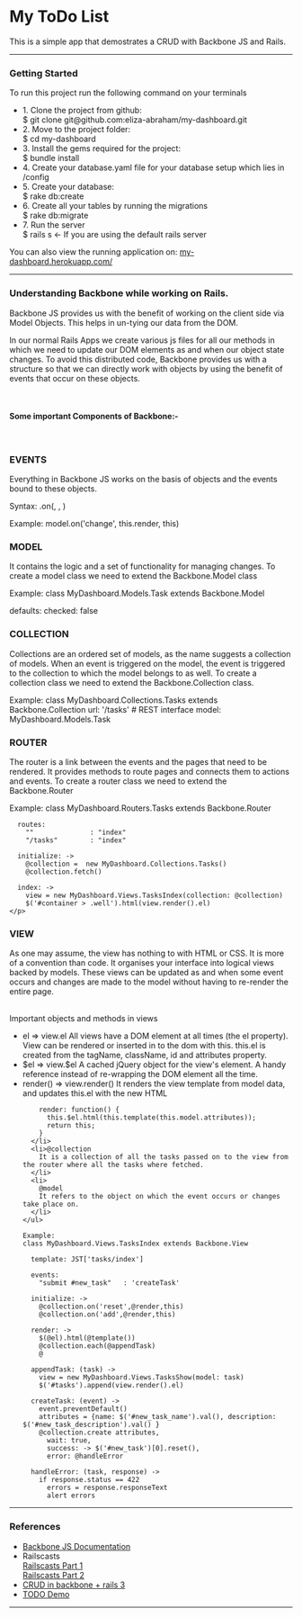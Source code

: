 <h1>My ToDo List</h1>

<p>This is a simple app that demostrates a CRUD with Backbone JS and Rails. </p>
<hr>
<h3>Getting Started</h3>
<div>
  <p>To run this project run the following command on your terminals</p>
  <ul>
    <li>
      1. Clone the project from github:<br/>
      $ git clone git@github.com:eliza-abraham/my-dashboard.git
    </li>
    <li>
      2. Move to the project folder:<br>
      $ cd my-dashboard
    </li>
    <li>
      3. Install the gems required for the project:<br>
      $ bundle install
    </li>
    <li>
      4. Create your database.yaml file for your database setup which lies in /config
    </li>
    <li>
      5. Create your database:<br>
      $ rake db:create
    </li>
    <li>
      6. Create all your tables by running the migrations<br>
      $ rake db:migrate
    </li>
    <li>
      7. Run the server<br>
      $ rails s <- If you are using the default rails server
    </li>
  </ul>
  <p>You can also view the running application on: 
    <a href="http://my-dashboard.herokuapp.com/">my-dashboard.herokuapp.com/</a>
  </p>
</div>
<hr>
<h3>Understanding Backbone while working on Rails.</h3>
<div>
  <p>Backbone JS provides us with the benefit of working on the client side via Model Objects. This helps in un-tying our data from the DOM.</p>
  <p>In our normal Rails Apps we create various js files for all our methods in which we need to update our DOM elements as and when our object state changes. To avoid this distributed code, Backbone provides us with a structure so that we can directly work with objects by using the benefit of events that occur on these objects.</p>
  <br>
  <h4>Some important Components of Backbone:-</h4>
  <br>
  <div>
    <h3>EVENTS</h3>
    <p>Everything in Backbone JS works on the basis of objects and the events bound to these objects.</p>
    <p>Syntax: <object>.on(<event>, <callback>, <context>)</p>
    <p>Example: model.on('change', this.render, this)</p>
  </div>
  <div>
    <h3>MODEL</h3>
    <p>It contains the logic and a set of functionality for managing changes. To create a model class we need to extend the Backbone.Model class </p>
    <p>Example: class MyDashboard.Models.Task extends Backbone.Model</p>
    <p>defaults: 
      checked: false
    </p>
  </div>
  <div>
    <h3>COLLECTION</h3>
    <p>Collections are an ordered set of models, as the name suggests a collection of models. When an event is triggered on the model, the event is triggered to the collection to which the model belongs to as well. To create a collection class we need to extend the Backbone.Collection class.</p>
    <p>Example: 
      class MyDashboard.Collections.Tasks extends Backbone.Collection
      url: '/tasks' # REST interface
      model: MyDashboard.Models.Task
    </p>
  </div>
  <div>
    <h3>ROUTER</h3>
    <p>The router is a link between the events and the pages that need to be rendered. It provides methods to route pages and connects them to actions and events. To create a router class we need to extend the Backbone.Router</p>
    <p>Example:
    class MyDashboard.Routers.Tasks extends Backbone.Router

      routes:
        ""              : "index"
        "/tasks"        : "index"

      initialize: -> 
        @collection =  new MyDashboard.Collections.Tasks()
        @collection.fetch()

      index: ->
        view = new MyDashboard.Views.TasksIndex(collection: @collection)
        $('#container > .well').html(view.render().el)
    </p>
  </div>
  <div>
    <h3>VIEW</h3>
    <p>As one may assume, the view has nothing to with HTML or CSS. It is more of a convention than code. It organises your interface into logical views backed by models. These views can be updated as and when some event occurs and changes are made to the model without having to re-render the entire page.</p>
    <br>
    Important objects and methods in views
    <ul>
      <li>el  => view.el
        All views have a DOM element at all times (the el property). View can be rendered or inserted in to the dom  with this.  this.el is created from the tagName, className, id and attributes property.
      </li>
      <li>$el => view.$el
        A cached jQuery object for the view's element. A handy reference instead of re-wrapping the DOM element all the time.
      </li>
      <li>render() => view.render()
        It renders the view template from model data, and updates this.el with the new HTML

        render: function() {
          this.$el.html(this.template(this.model.attributes));
          return this;
        }
      </li>
      <li>@collection 
        It is a collection of all the tasks passed on to the view from the router where all the tasks where fetched.
      </li>
      <li>
        @model
        It refers to the object on which the event occurs or changes take place on.
      </li>
    </ul>

    Example:
    class MyDashboard.Views.TasksIndex extends Backbone.View

      template: JST['tasks/index']

      events: 
      	"submit #new_task"   : 'createTask'

      initialize: ->
        @collection.on('reset',@render,this)
        @collection.on('add',@render,this)

      render: ->
        $(@el).html(@template())
        @collection.each(@appendTask)
        @

      appendTask: (task) ->
        view = new MyDashboard.Views.TasksShow(model: task)
        $('#tasks').append(view.render().el)

      createTask: (event) ->
        event.preventDefault()
        attributes = {name: $('#new_task_name').val(), description: $('#new_task_description').val() }
        @collection.create attributes,
          wait: true,
          success: -> $('#new_task')[0].reset(),
          error: @handleError

      handleError: (task, response) -> 
        if response.status == 422
          errors = response.responseText
          alert errors
  </div>
</div>
<hr>
<h3>References</h3>
<ul>
  <li><a href="http://backbonejs.org/">Backbone JS Documentation</a></li>
  <li>
    Railscasts<br>
    <a href="http://railscasts.com/episodes/323-backbone-on-rails-part-1">Railscasts Part 1</a><br>
    <a href="http://railscasts.com/episodes/325-backbone-on-rails-part-2">Railscasts Part 2</a>
  </li>
  <li>
    <a href="https://github.com/ikido/backbone-rails-crud-example-app">CRUD in backbone + rails 3</a>    
  </li>  
  <li>
    <a href="https://github.com/mulderp/Backbone-on-Rails-todoDemo">TODO Demo</a>
  </li>
</ul>
<hr>